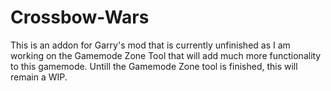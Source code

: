 # Crossbow-Wars
This is an addon for Garry's mod that is currently unfinished as I am working on the Gamemode Zone Tool that will add much more functionality to this gamemode.
Untill the Gamemode Zone tool is finished, this will remain a WIP.
